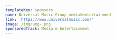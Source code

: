 ```yaml
---
templateKey: sponsors
name: Universal Music Group media&entertainment
link: 'https://www.universalmusic.com/'
image: /img/umg-.png
sponsoredTrack: Media & Entertainment
---
```


